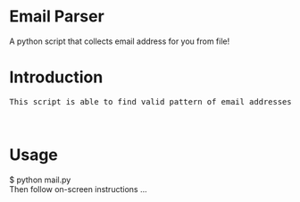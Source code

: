 # Email Parser
A python script that collects email address for you from file!<br>
# Introduction
<pre>This script is able to find valid pattern of email addresses from your source file(needs the data to be stored as plain text) and store the emails only in formatted manner of one email per line.</pre><br>
# Usage
$ python mail.py<br>
Then follow on-screen instructions ...
